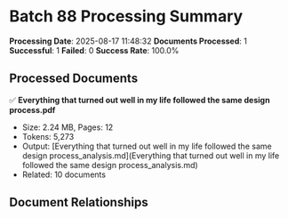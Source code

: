 # Batch 88 Processing Summary

**Processing Date**: 2025-08-17 11:48:32
**Documents Processed**: 1
**Successful**: 1
**Failed**: 0
**Success Rate**: 100.0%

## Processed Documents

✅ **Everything that turned out well in my life followed the same design process.pdf**
   - Size: 2.24 MB, Pages: 12
   - Tokens: 5,273
   - Output: [Everything that turned out well in my life followed the same design process_analysis.md](Everything that turned out well in my life followed the same design process_analysis.md)
   - Related: 10 documents

## Document Relationships

